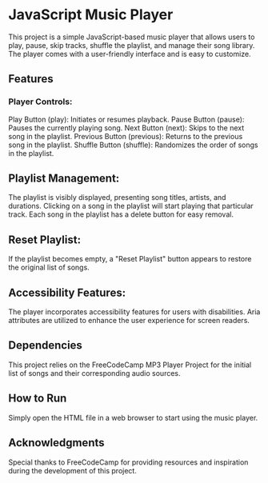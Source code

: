 # JavaScript Music Player
This project is a simple JavaScript-based music player that allows users to play, pause, skip tracks, shuffle the playlist, and manage their song library. The player comes with a user-friendly interface and is easy to customize.

## Features
### Player Controls:

Play Button (play): Initiates or resumes playback.
Pause Button (pause): Pauses the currently playing song.
Next Button (next): Skips to the next song in the playlist.
Previous Button (previous): Returns to the previous song in the playlist.
Shuffle Button (shuffle): Randomizes the order of songs in the playlist.

## Playlist Management:
The playlist is visibly displayed, presenting song titles, artists, and durations.
Clicking on a song in the playlist will start playing that particular track.
Each song in the playlist has a delete button for easy removal.

## Reset Playlist:
If the playlist becomes empty, a "Reset Playlist" button appears to restore the original list of songs.

## Accessibility Features:
The player incorporates accessibility features for users with disabilities.
Aria attributes are utilized to enhance the user experience for screen readers.
## Dependencies
This project relies on the FreeCodeCamp MP3 Player Project for the initial list of songs and their corresponding audio sources.

## How to Run
Simply open the HTML file in a web browser to start using the music player.

## Acknowledgments
Special thanks to FreeCodeCamp for providing resources and inspiration during the development of this project.
